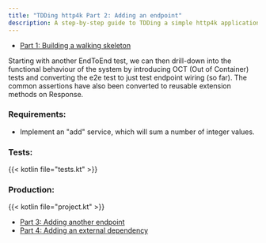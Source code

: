 ```yaml
---
title: "TDDing http4k Part 2: Adding an endpoint"
description: A step-by-step guide to TDDing a simple http4k application
---
```


- [Part 1: Building a walking skeleton](../_1)

Starting with another EndToEnd test, we can then drill-down into the functional behaviour of the system by introducing
OCT (Out of Container) tests and converting the e2e test to just test endpoint wiring (so far). The common assertions have
also been converted to reusable extension methods on Response.

### Requirements:
- Implement an "add" service, which will sum a number of integer values.

### Tests:

{{< kotlin file="tests.kt" >}}

### Production:

{{< kotlin file="project.kt" >}}

- [Part 3: Adding another endpoint](../_3)
- [Part 4: Adding an external dependency](../_4)
